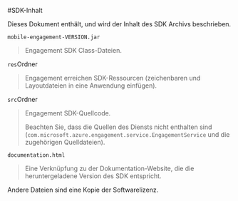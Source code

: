 <properties 
    pageTitle="Azure mobilen Engagement Android SDK-Integration" 
    description="Neuesten Updates und Verfahren für Android SDK für Azure Mobile Engagement"
    services="mobile-engagement" 
    documentationCenter="mobile" 
    authors="piyushjo" 
    manager="dwrede" 
    editor="" />

<tags 
    ms.service="mobile-engagement" 
    ms.workload="mobile" 
    ms.tgt_pltfrm="mobile-android" 
    ms.devlang="Java" 
    ms.topic="article" 
    ms.date="08/19/2016" 
    ms.author="piyushjo" />

#<a name="sdk-content"></a>SDK-Inhalt

Dieses Dokument enthält, und wird der Inhalt des SDK Archivs beschrieben.

`mobile-engagement-VERSION.jar`

> Engagement SDK Class-Dateien.

`res`Ordner

> Engagement erreichen SDK-Ressourcen (zeichenbaren und Layoutdateien in eine Anwendung einfügen).

`src`Ordner

> Engagement SDK-Quellcode.
>
> Beachten Sie, dass die Quellen des Diensts nicht enthalten sind (`com.microsoft.azure.engagement.service.EngagementService` und die zugehörigen Quelldateien).

`documentation.html`

> Eine Verknüpfung zu der Dokumentation-Website, die die heruntergeladene Version des SDK entspricht.

Andere Dateien sind eine Kopie der Softwarelizenz.
 
